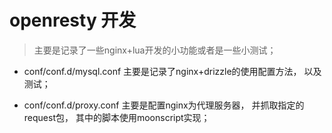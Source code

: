# openresty 开发
> 主要是记录了一些nginx+lua开发的小功能或者是一些小测试；

- conf/conf.d/mysql.conf
    主要是记录了nginx+drizzle的使用配置方法， 以及测试；

- conf/conf.d/proxy.conf
    主要是配置nginx为代理服务器， 并抓取指定的request包， 其中的脚本使用moonscript实现；

